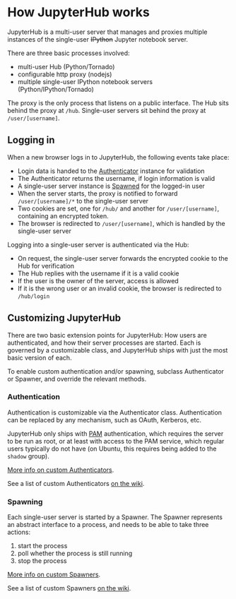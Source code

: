 # How JupyterHub works

JupyterHub is a multi-user server that manages and proxies multiple instances of the single-user <del>IPython</del> Jupyter notebook server.

There are three basic processes involved:

- multi-user Hub (Python/Tornado)
- configurable http proxy (nodejs)
- multiple single-user IPython notebook servers (Python/IPython/Tornado)

The proxy is the only process that listens on a public interface.
The Hub sits behind the proxy at `/hub`.
Single-user servers sit behind the proxy at `/user/[username]`.


## Logging in

When a new browser logs in to JupyterHub, the following events take place:

- Login data is handed to the [Authenticator](#authentication) instance for validation
- The Authenticator returns the username, if login information is valid
- A single-user server instance is [Spawned](#spawning) for the logged-in user
- When the server starts, the proxy is notified to forward `/user/[username]/*` to the single-user server
- Two cookies are set, one for `/hub/` and another for `/user/[username]`,
  containing an encrypted token.
- The browser is redirected to `/user/[username]`, which is handled by the single-user server

Logging into a single-user server is authenticated via the Hub:

- On request, the single-user server forwards the encrypted cookie to the Hub for verification
- The Hub replies with the username if it is a valid cookie
- If the user is the owner of the server, access is allowed
- If it is the wrong user or an invalid cookie, the browser is redirected to `/hub/login`


## Customizing  JupyterHub

There are two basic extension points for JupyterHub: How users are authenticated,
and how their server processes are started.
Each is governed by a customizable class,
and JupyterHub ships with just the most basic version of each.

To enable custom authentication and/or spawning,
subclass Authenticator or Spawner,
and override the relevant methods.


### Authentication

Authentication is customizable via the Authenticator class.
Authentication can be replaced by any mechanism,
such as OAuth, Kerberos, etc.

JupyterHub only ships with [PAM](http://en.wikipedia.org/wiki/Pluggable_authentication_module) authentication,
which requires the server to be run as root,
or at least with access to the PAM service,
which regular users typically do not have
(on Ubuntu, this requires being added to the `shadow` group).

[More info on custom Authenticators](authenticators.md).

See a list of custom Authenticators [on the wiki](https://github.com/jupyter/jupyterhub/wiki/Authenticators).


### Spawning

Each single-user server is started by a Spawner.
The Spawner represents an abstract interface to a process,
and needs to be able to take three actions:

1. start the process
2. poll whether the process is still running
3. stop the process

[More info on custom Spawners](spawners.md).

See a list of custom Spawners [on the wiki](https://github.com/jupyter/jupyterhub/wiki/Spawners).
